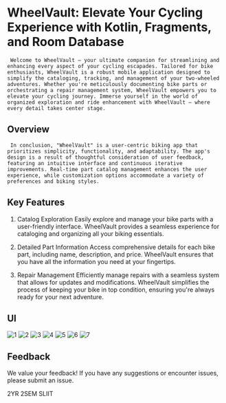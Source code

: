 # WheelVault: Elevate Your Cycling Experience with Kotlin, Fragments, and Room Database


     Welcome to WheelVault – your ultimate companion for streamlining and enhancing every aspect of your cycling escapades. Tailored for bike enthusiasts, WheelVault is a robust mobile application designed to simplify the cataloging, tracking, and management of your two-wheeled adventures. Whether you're meticulously documenting bike parts or orchestrating a repair management system, WheelVault empowers you to elevate your cycling journey. Immerse yourself in the world of organized exploration and ride enhancement with WheelVault – where every detail takes center stage.

## Overview
     In conclusion, "WheelVault" is a user-centric biking app that prioritizes simplicity, functionality, and adaptability. The app's design is a result of thoughtful consideration of user feedback, featuring an intuitive interface and continuous iterative improvements. Real-time part catalog management enhances the user experience, while customization options accommodate a variety of preferences and biking styles.

## Key Features
1. Catalog Exploration
Easily explore and manage your bike parts with a user-friendly interface. WheelVault provides a seamless experience for cataloging and organizing all your biking essentials.

2. Detailed Part Information
Access comprehensive details for each bike part, including name, description, and price. WheelVault ensures that you have all the information you need at your fingertips.

3. Repair Management
Efficiently manage repairs with a seamless system that allows for updates and modifications. WheelVault simplifies the process of keeping your bike in top condition, ensuring you're always ready for your next adventure.

## UI
![1](https://github.com/IT21826740/wheelVault/assets/111214065/0a51a154-c16d-4eac-8c31-e1bd3e57ee17)
![2](https://github.com/IT21826740/wheelVault/assets/111214065/2c2ddd9c-ceb7-4fbb-bdcf-311473f7cff4)
![3](https://github.com/IT21826740/wheelVault/assets/111214065/7aa53798-b399-44ab-8452-2e4e576a9651)
![4](https://github.com/IT21826740/wheelVault/assets/111214065/4ebc9b9f-ba5f-4419-8d8e-d2f8c411d09c)
![5](https://github.com/IT21826740/wheelVault/assets/111214065/e5863d80-6cbc-4c72-a4b4-9e0ed1ca8b3b)
![6](https://github.com/IT21826740/wheelVault/assets/111214065/71f92480-64d9-4fb3-a772-8c34289e1c4b)
![7](https://github.com/IT21826740/wheelVault/assets/111214065/be69f6f0-80f0-453e-8d80-70d1d25179b4)


## Feedback
We value your feedback! If you have any suggestions or encounter issues, please submit an issue.


2YR 2SEM
SLIIT

